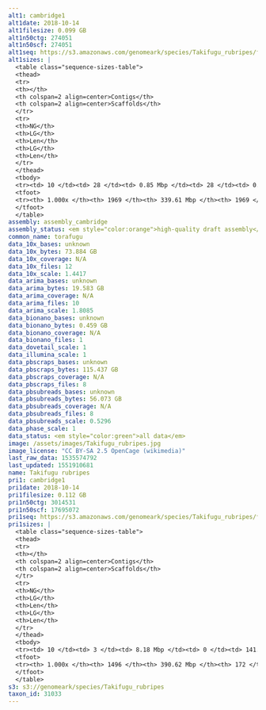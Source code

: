 ```yaml
---
alt1: cambridge1
alt1date: 2018-10-14
alt1filesize: 0.099 GB
alt1n50ctg: 274051
alt1n50scf: 274051
alt1seq: https://s3.amazonaws.com/genomeark/species/Takifugu_rubripes/fTakRub1/assembly_cambridge/fTakRub1.alt.asm.20181014.fasta.gz
alt1sizes: |
  <table class="sequence-sizes-table">
  <thead>
  <tr>
  <th></th>
  <th colspan=2 align=center>Contigs</th>
  <th colspan=2 align=center>Scaffolds</th>
  </tr>
  <tr>
  <th>NG</th>
  <th>LG</th>
  <th>Len</th>
  <th>LG</th>
  <th>Len</th>
  </tr>
  </thead>
  <tbody>
  <tr><td> 10 </td><td> 28 </td><td> 0.85 Mbp </td><td> 28 </td><td> 0.85 Mbp </td></tr>  <tr><td> 20 </td><td> 77 </td><td> 0.58 Mbp </td><td> 77 </td><td> 0.58 Mbp </td></tr>  <tr><td> 30 </td><td> 145 </td><td> 0.43 Mbp </td><td> 145 </td><td> 0.43 Mbp </td></tr>  <tr><td> 40 </td><td> 233 </td><td> 0.34 Mbp </td><td> 233 </td><td> 0.34 Mbp </td></tr>  <tr style="background-color:#cccccc;"><td> 50 </td><td> 343 </td><td> 0.27 Mbp </td><td> 343 </td><td> 0.27 Mbp </td></tr>  <tr><td> 60 </td><td> 482 </td><td> 0.22 Mbp </td><td> 482 </td><td> 0.22 Mbp </td></tr>  <tr><td> 70 </td><td> 657 </td><td> 0.17 Mbp </td><td> 657 </td><td> 0.17 Mbp </td></tr>  <tr><td> 80 </td><td> 885 </td><td> 0.13 Mbp </td><td> 885 </td><td> 0.13 Mbp </td></tr>  <tr><td> 90 </td><td> 1204 </td><td> 86.07 Kbp </td><td> 1204 </td><td> 86.07 Kbp </td></tr>  <tr><td> 100 </td><td> 1968 </td><td> 22  bp </td><td> 1968 </td><td> 22  bp </td></tr>  </tbody>
  <tfoot>
  <tr><th> 1.000x </th><th> 1969 </th><th> 339.61 Mbp </th><th> 1969 </th><th> 339.61 Mbp </th></tr>
  </tfoot>
  </table>
assembly: assembly_cambridge
assembly_status: <em style="color:orange">high-quality draft assembly</em>
common_name: torafugu
data_10x_bases: unknown
data_10x_bytes: 73.884 GB
data_10x_coverage: N/A
data_10x_files: 12
data_10x_scale: 1.4417
data_arima_bases: unknown
data_arima_bytes: 19.583 GB
data_arima_coverage: N/A
data_arima_files: 10
data_arima_scale: 1.8085
data_bionano_bases: unknown
data_bionano_bytes: 0.459 GB
data_bionano_coverage: N/A
data_bionano_files: 1
data_dovetail_scale: 1
data_illumina_scale: 1
data_pbscraps_bases: unknown
data_pbscraps_bytes: 115.437 GB
data_pbscraps_coverage: N/A
data_pbscraps_files: 8
data_pbsubreads_bases: unknown
data_pbsubreads_bytes: 56.073 GB
data_pbsubreads_coverage: N/A
data_pbsubreads_files: 8
data_pbsubreads_scale: 0.5296
data_phase_scale: 1
data_status: <em style="color:green">all data</em>
image: /assets/images/Takifugu_rubripes.jpg
image_license: "CC BY-SA 2.5 OpenCage (wikimedia)"
last_raw_data: 1535574792
last_updated: 1551910681
name: Takifugu rubripes
pri1: cambridge1
pri1date: 2018-10-14
pri1filesize: 0.112 GB
pri1n50ctg: 3014531
pri1n50scf: 17695072
pri1seq: https://s3.amazonaws.com/genomeark/species/Takifugu_rubripes/fTakRub1/assembly_cambridge/fTakRub1.pri.asm.20181014.fasta.gz
pri1sizes: |
  <table class="sequence-sizes-table">
  <thead>
  <tr>
  <th></th>
  <th colspan=2 align=center>Contigs</th>
  <th colspan=2 align=center>Scaffolds</th>
  </tr>
  <tr>
  <th>NG</th>
  <th>LG</th>
  <th>Len</th>
  <th>LG</th>
  <th>Len</th>
  </tr>
  </thead>
  <tbody>
  <tr><td> 10 </td><td> 3 </td><td> 8.18 Mbp </td><td> 0 </td><td> 141.49 Mbp </td></tr>  <tr><td> 20 </td><td> 9 </td><td> 6.44 Mbp </td><td> 0 </td><td> 141.49 Mbp </td></tr>  <tr><td> 30 </td><td> 15 </td><td> 5.48 Mbp </td><td> 0 </td><td> 141.49 Mbp </td></tr>  <tr><td> 40 </td><td> 24 </td><td> 3.76 Mbp </td><td> 1 </td><td> 35.90 Mbp </td></tr>  <tr style="background-color:#cccccc;"><td> 50 </td><td> 36 </td><td style="background-color:#88ff88;"> 3.01 Mbp </td><td> 3 </td><td style="background-color:#88ff88;"> 17.70 Mbp </td></tr>  <tr><td> 60 </td><td> 50 </td><td> 2.44 Mbp </td><td> 5 </td><td> 17.49 Mbp </td></tr>  <tr><td> 70 </td><td> 71 </td><td> 1.52 Mbp </td><td> 7 </td><td> 15.69 Mbp </td></tr>  <tr><td> 80 </td><td> 110 </td><td> 0.70 Mbp </td><td> 10 </td><td> 13.38 Mbp </td></tr>  <tr><td> 90 </td><td> 212 </td><td> 0.23 Mbp </td><td> 15 </td><td> 2.32 Mbp </td></tr>  <tr><td> 100 </td><td> 1495 </td><td> 6  bp </td><td> 171 </td><td> 60  bp </td></tr>  </tbody>
  <tfoot>
  <tr><th> 1.000x </th><th> 1496 </th><th> 390.62 Mbp </th><th> 172 </th><th> 400.68 Mbp </th></tr>
  </tfoot>
  </table>
s3: s3://genomeark/species/Takifugu_rubripes
taxon_id: 31033
---
```

